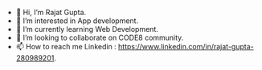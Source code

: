 - 👋 Hi, I’m Rajat Gupta.
- 👀 I’m interested in App development.
- 🌱 I’m currently learning Web Development.
- 💞️ I’m looking to collaborate on CODE8 community.
- 📫 How to reach me Linkedin : https://www.linkedin.com/in/rajat-gupta-280989201.

<!---
27Rajat/27Rajat is a ✨ special ✨ repository because its `README.md` (this file) appears on your GitHub profile.
You can click the Preview link to take a look at your changes.
--->
